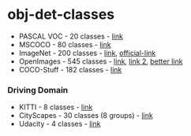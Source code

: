 # obj-det-classes

- PASCAL VOC - 20 classes - [link](https://github.com/NVIDIA/DIGITS/blob/master/examples/semantic-segmentation/pascal-voc-classes.txt)
- MSCOCO - 80 classes - [link](https://github.com/amikelive/coco-labels/blob/master/coco-labels-2014_2017.txt)
- ImageNet - 200 classes - [link](https://github.com/salman-h-khan/ZSD_Release/blob/master/ImageNet2017/cls_names.txt), [official-link](website.down)
- OpenImages - 545 classes - [link](https://storage.googleapis.com/openimages/web/download.html), [link 2](https://storage.googleapis.com/openimages/2017_11/classes_2017_11.tar.gz), [better link](coming.soon)
- COCO-Stuff - 182 classes - [link](https://github.com/nightrome/cocostuff/blob/master/labels.txt)

### Driving Domain

- KITTI - 8 classes - [link](https://github.com/utiasSTARS/pykitti/blob/3661c441026f84519ded0bbfd7db5592d6e20b41/pykitti/tracking.py#L223)
- CityScapes - 30 classes (8 groups) - [link](https://www.cityscapes-dataset.com/dataset-overview/)
- Udacity - 4 classes - [link](https://github.com/udacity/self-driving-car/tree/master/annotations)
